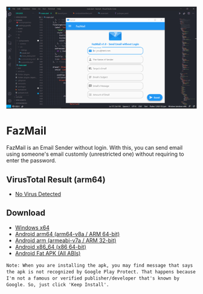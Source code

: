![Screenshot Windows](./ss.png)

# FazMail
FazMail is an Email Sender without login. With this, you can send email using someone's email customly (unrestricted one) without requiring to enter the password. 

## VirusTotal Result (arm64)
- [No Virus Detected](https://www.virustotal.com/gui/file/518e78b09cd7e5ae2e6864b5f954b086194f03ca34a31fe37e54acf899c8e7ea)

## Download
- [Windows x64](https://github.com/mfazrinizar/FazMail/releases/download/v1.0/FazMail_Windows_x64.zip)
- [Android arm64 (arm64-v8a / ARM 64-bit)](https://github.com/mfazrinizar/FazMail/releases/download/v1.0/FazMail-arm64.apk)
- [Android arm (armeabi-v7a / ARM 32-bit)](https://github.com/mfazrinizar/FazMail/releases/download/v1.0/FazMail-arm.apk)
- [Android x86_64 (x86 64-bit)](https://github.com/mfazrinizar/FazMail/releases/download/v1.0/FazMail-x64.apk)
- [Android Fat APK (All ABIs)](https://github.com/mfazrinizar/FazMail/releases/download/v1.0/FazMail-all_ABI.apk)

`Note: When you are installing the apk, you may find message that says the apk is not recognized by Google Play Protect. That happens because I'm not a famous or verified publisher/developer that's known by Google. So, just click 'Keep Install'.`
